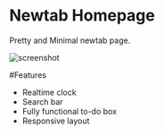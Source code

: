 # Newtab Homepage
Pretty and Minimal newtab page.

![screenshot](https://i.imgur.com/tMzBgku.png)

#Features
 * Realtime clock
 * Search bar
 * Fully functional to-do box
 * Responsive layout
